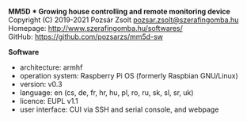 **MM5D * Growing house controlling and remote monitoring device**  
Copyright (C) 2019-2021 Pozsár Zsolt <pozsar.zsolt@szerafingomba.hu>  
Homepage: <http://www.szerafingomba.hu/softwares/>  
GitHub: <https://github.com/pozsarzs/mm5d-sw>

**Software**

 - architecture:       armhf
 - operation system:   Raspberry Pi OS (formerly Raspbian GNU/Linux)
 - version:            v0.3
 - language:           en (cs, de, fr, hr, hu, pl, ro, ru, sk, sl, sr, uk)
 - licence:            EUPL v1.1
 - user interface:     CUI via SSH and serial console, and webpage
